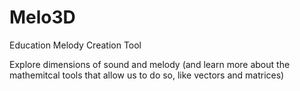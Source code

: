# Melo3D
Education Melody Creation Tool

Explore dimensions of sound and melody (and learn more about the mathemitcal tools that allow us to do so, like vectors and matrices)
